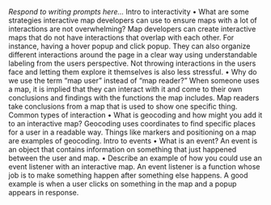 _Respond to writing prompts here..._
Intro to interactivity
•	What are some strategies interactive map developers can use to ensure maps with a lot of interactions are not overwhelming?
Map developers can create interactive maps that do not have interactions that overlap with each other. For instance, having a hover popup and click popup. They can also organize different interactions around the page in a clear way using understandable labeling from the users perspective. Not throwing interactions in the users face and letting them explore it themselves is also less stressful.
•	Why do we use the term “map user” instead of “map reader?”
When someone uses a map, it is implied that they can interact with it and come to their own conclusions and findings with the functions the map includes. Map readers take conclusions from a map that is used to show one specific thing.
Common types of interaction
•	What is geocoding and how might you add it to an interactive map?
Geocoding uses coordinates to find specific places for a user in a readable way. Things like markers and positioning on a map are examples of geocoding.
Intro to events
•	What is an event?
An event is an object that contains information on something that just happened between the user and map.
•	Describe an example of how you could use an event listener with an interactive map.
An event listener is a function whose job is to make something happen after something else happens. A good example is when a user clicks on something in the map and a popup appears in response.


